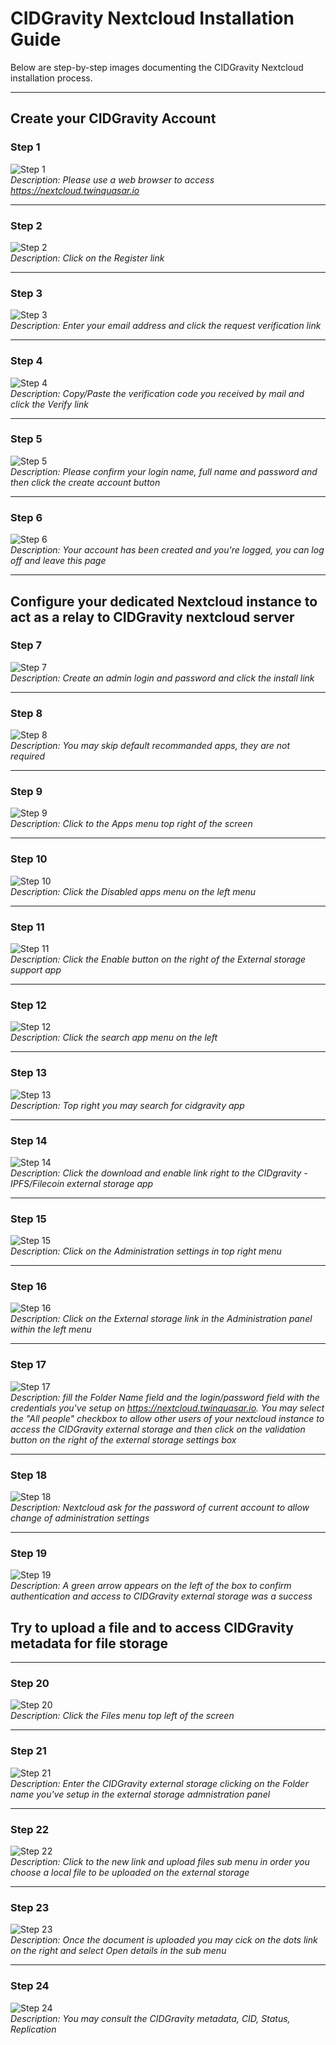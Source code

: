 # CIDGravity Nextcloud Installation Guide

Below are step-by-step images documenting the CIDGravity Nextcloud installation process.

---

## Create your CIDGravity Account

### Step 1
![Step 1](img/install_01.png)  
*Description: Please use a web browser to access https://nextcloud.twinquasar.io*

---

### Step 2
![Step 2](img/install_02.png)  
*Description: Click on the Register link*

---

### Step 3
![Step 3](img/install_03.png)  
*Description: Enter your email address and click the request verification link*

---

### Step 4
![Step 4](img/install_04.png)  
*Description: Copy/Paste the verification code you received by mail and click the Verify link*

---

### Step 5
![Step 5](img/install_05.png)  
*Description: Please confirm your login name, full name and password and then click the create account button*

---

### Step 6
![Step 6](img/install_06.png)  
*Description: Your account has been created and you're logged, you can log off and leave this page*

---

## Configure your dedicated Nextcloud instance to act as a relay to CIDGravity nextcloud server

### Step 7
![Step 7](img/install_07.png)  
*Description: Create an admin login and password and click the install link*

---

### Step 8
![Step 8](img/install_08.png)  
*Description: You may skip default recommanded apps, they are not required*

---

### Step 9
![Step 9](img/install_09.png)  
*Description: Click to the Apps menu top right of the screen*

---

### Step 10
![Step 10](img/install_10.png)  
*Description: Click the Disabled apps menu on the left menu*

---

### Step 11
![Step 11](img/install_11.png)  
*Description: Click the Enable button on the right of the External storage support app*

---

### Step 12
![Step 12](img/install_12.png)  
*Description: Click the search app menu on the left*

---

### Step 13
![Step 13](img/install_13.png)  
*Description: Top right you may search for cidgravity app*

---

### Step 14
![Step 14](img/install_14.png)  
*Description: Click the download and enable link right to the CIDgravity - IPFS/Filecoin external storage app*

---

### Step 15
![Step 15](img/install_15.png)  
*Description: Click on the Administration settings in top right menu*

---

### Step 16
![Step 16](img/install_16.png)  
*Description: Click on the External storage link in the Administration panel within the left menu*

---

### Step 17
![Step 17](img/install_17.png)  
*Description: fill the Folder Name field and the login/password field with the credentials you've setup on https://nextcloud.twinquasar.io. You may select the "All people" checkbox to allow other users of your nextcloud instance to access the CIDGravity external storage and then click on the validation button on the right of the external storage settings box*

---

### Step 18
![Step 18](img/install_18.png)  
*Description: Nextcloud ask for the password of current account to allow change of administration settings*

---

### Step 19
![Step 19](img/install_19.png)  
*Description: A green arrow appears on the left of the box to confirm authentication and access to CIDGravity external storage was a success*

## Try to upload a file and to access CIDGravity metadata for file storage

---

### Step 20
![Step 20](img/install_20.png)  
*Description: Click the Files menu top left of the screen*

---

### Step 21
![Step 21](img/install_21.png)  
*Description: Enter the CIDGravity external storage clicking on the Folder name you've setup in the external storage admnistration panel*

---

### Step 22
![Step 22](img/install_22.png)  
*Description: Click to the new link and upload files sub menu in order you choose a local file to be uploaded on the external storage*

---

### Step 23
![Step 23](img/install_23.png)  
*Description: Once the document is uploaded you may cick on the dots link on the right and select Open details in the sub menu*

---

### Step 24
![Step 24](img/install_24.png)  
*Description: You may consult the CIDGravity metadata, CID, Status, Replication*
